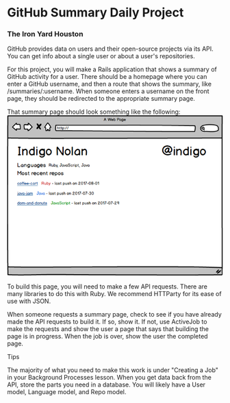 # GitHub Summary Daily Project
### The Iron Yard Houston

GitHub provides data on users and their open-source projects via its API. You can get info about a single user or about a user's repositories.

For this project, you will make a Rails application that shows a summary of GitHub activity for a user. There should be a homepage where you can enter a GitHub username, and then a route that shows the summary, like /summaries/:username. When someone enters a username on the front page, they should be redirected to the appropriate summary page.

That summary page should look something like the following:
![GitHub Resume](https://github.com/Xiupan/GitHubSummary/blob/master/github-resume.png)

To build this page, you will need to make a few API requests. There are many libraries to do this with Ruby. We recommend HTTParty for its ease of use with JSON.

When someone requests a summary page, check to see if you have already made the API requests to build it. If so, show it. If not, use ActiveJob to make the requests and show the user a page that says that building the page is in progress. When the job is over, show the user the completed page.

Tips  

The majority of what you need to make this work is under "Creating a Job" in your Background Processes lesson.
When you get data back from the API, store the parts you need in a database. You will likely have a User model, Language model, and Repo model.
